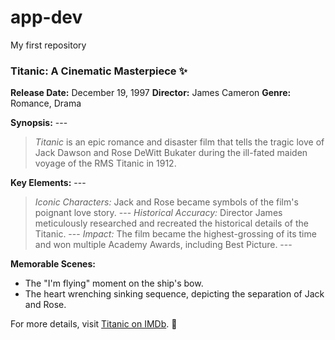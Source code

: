 # app-dev
My first repository

### **Titanic: A Cinematic Masterpiece** :sparkles:

**Release Date:** December 19, 1997
**Director:** James Cameron
**Genre:** Romance, Drama

**Synopsis:** ---
>*Titanic* is an epic romance and disaster film that tells the tragic love of Jack Dawson and Rose DeWitt Bukater during the ill-fated maiden voyage of the RMS Titanic in 1912.

**Key Elements:** ---
  >*Iconic Characters:* Jack and Rose became symbols of the film's poignant love story. ---
  >*Historical Accuracy:* Director James meticulously researched and recreated the historical details of the Titanic. ---
  >*Impact:* The film became the highest-grossing of its time and won multiple Academy Awards, including Best Picture. ---

**Memorable Scenes:**
  - The "I'm flying" moment on the ship's bow.
  - The heart wrenching sinking sequence, depicting the separation of Jack and Rose.

For more details, visit [Titanic on IMDb](http:www.imdb.com/title/tt0120338). :ship:
